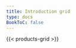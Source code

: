 ```yaml
---
title: Introduction grid
type: docs
BookToC: false
---
```


<!--
# Cossack Labs Knowledge Base

Convenient and affordable data security and encryption solutions. Face the ever-changing cybersecurity threat landscape with calm and strong security posture: mitigate whole classes of risk, comply with privacy regulations without drastically increasing cost.
-->

{{< products-grid >}}

